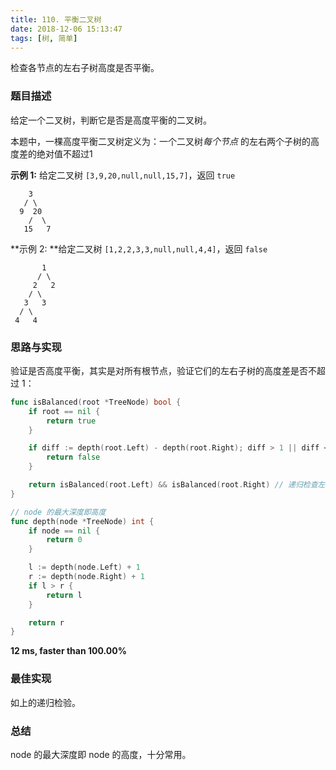 ```yaml
---
title: 110. 平衡二叉树
date: 2018-12-06 15:13:47
tags: [树, 简单]
---
```

检查各节点的左右子树高度是否平衡。

<!-- more -->

### 题目描述

给定一个二叉树，判断它是否是高度平衡的二叉树。

本题中，一棵高度平衡二叉树定义为：一个二叉树*每个节点* 的左右两个子树的高度差的绝对值不超过1

**示例 1:** 给定二叉树 `[3,9,20,null,null,15,7]`，返回 `true` 

```
    3
   / \
  9  20
    /  \
   15   7
```

**示例 2: **给定二叉树 `[1,2,2,3,3,null,null,4,4]`，返回 `false` 

```
       1
      / \
     2   2
    / \
   3   3
  / \
 4   4
```



### 思路与实现

验证是否高度平衡，其实是对所有根节点，验证它们的左右子树的高度差是否不超过 1：

```go
func isBalanced(root *TreeNode) bool {
	if root == nil {
		return true
	}

	if diff := depth(root.Left) - depth(root.Right); diff > 1 || diff < -1 { // not ok
		return false
	}

	return isBalanced(root.Left) && isBalanced(root.Right) // 递归检查左右子树是否高度平衡
}

// node 的最大深度即高度
func depth(node *TreeNode) int {
	if node == nil {
		return 0
	}

	l := depth(node.Left) + 1
	r := depth(node.Right) + 1
	if l > r {
		return l
	}

	return r
}
```

**12 ms, faster than 100.00%**



### 最佳实现

如上的递归检验。



### 总结

node 的最大深度即 node 的高度，十分常用。